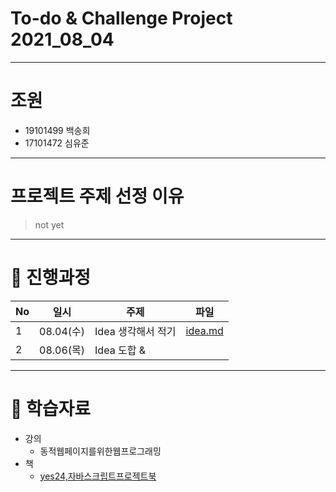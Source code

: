 # To-do & Challenge Project 2021_08_04
-------------------------
# 조원
* 19101499 백송희
* 17101472 심유준
-------------------------
# 프로젝트 주제 선정 이유
> not yet
>
---------------------
# :running: 진행과정

No|일시|주제|파일|
----|----|----|----|
1|08.04(수)|Idea 생각해서 적기|[idea.md](./background/idea.md)
2|08.06(목)|Idea 도합 & |
--------------
# :book: 학습자료
* 강의
  * 동적웹페이지를위한웹프로그래밍
* 책
  * [yes24,자바스크립트프로젝트북](http://www.yes24.com/Product/Goods/44272668)

